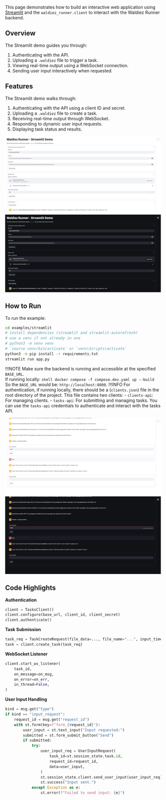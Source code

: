 This page demonstrates how to build an interactive web application using [Streamlit](https://streamlit.io/) and the `waldiez_runner.client` to interact with the Waldiez Runner backend.

## Overview

The Streamlit demo guides you through:

1. Authenticating with the API.
2. Uploading a `.waldiez` file to trigger a task.
3. Viewing real-time output using a WebSocket connection.
4. Sending user input interactively when requested.

## Features

The Streamlit demo walks through:

1. Authenticating with the API using a client ID and secret.
2. Uploading a `.waldiez` file to create a task.
3. Receiving real-time output through WebSocket.
4. Responding to dynamic user input requests.
5. Displaying task status and results.

![Streamlit example overview](../static/images/streamlit_1_light.webp#only-light)
![Streamlit example overview](../static/images/streamlit_1_dark.webp#only-dark)

## How to Run

To run the example:

```bash
cd examples/streamlit
# install dependencies (streamlit and streamlit-autorefresh)
# use a venv if not already in one
# python3 -m venv venv
# `source venv/bin/activate` or `venv\Scripts\activate`
python3 -m pip install -r requirements.txt
streamlit run app.py
```

!!!NOTE
    Make sure the backend is running and accessible at the specified `BASE_URL`.  
    If running locally:
    ```shell
    docker compose -f compose.dev.yaml up --build
    ```
    So the `BASE_URL` would be: `http://localhost:8000`.
    <!-- or
    ```shell
    docker run -p 8000:8000 waldiez/runner
    ``` -->
!!!INFO
    For authentication, if running locally, there should be a (`clients.json`) file in the root directory of the project.
    This file contains two clients:
    - `clients-api`: For managing clients.
    - `tasks-api`: For submitting and managing tasks.
    You can use the `tasks-api` credentials to authenticate and interact with the tasks API.

![Streamlit example overview with user input ](../static/images/streamlit_2_light.webp#only-light)
![Streamlit example overview with user input ](../static/images/streamlit_2_dark.webp#only-dark)

## Code Highlights

<!-- markdownlint-disable MD036 -->
**Authentication**

```python
client = TasksClient()
client.configure(base_url, client_id, client_secret)
client.authenticate()
```

**Task Submission**

```python
task_req = TaskCreateRequest(file_data=..., file_name="...", input_timeout=...)
task = client.create_task(task_req)
```

**WebSocket Listener**

```python
client.start_ws_listener(
    task_id,
    on_message=on_msg,
    on_error=on_err,
    in_thread=False,
)
```

**User Input Handling**

```python
kind = msg.get("type")
if kind == "input_request":
    request_id = msg.get("request_id")
    with st.form(key=f"form_{request_id}"):
        user_input = st.text_input("Input requested:")
        submitted = st.form_submit_button("Send")
        if submitted:
            try:
                user_input_req = UserInputRequest(
                    task_id=st.session_state.task.id,
                    request_id=request_id,
                    data=user_input,
                )
                st.session_state.client.send_user_input(user_input_req)
                st.success("Input sent.")
            except Exception as e:
                st.error(f"Failed to send input: {e}")
```
